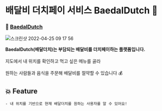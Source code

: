 #  배달비 더치페이 서비스 BaedalDutch 🛵

### 🔗  [BaedalDutch](https://google.com)
![스크린샷 2022-04-25 09 17 56](https://user-images.githubusercontent.com/92617810/165002895-58db7fd7-1cc2-4ce9-8f99-7f4efecb4ec7.png)

**BaedalDutch(배달더치)는 부담되는 배달비를 더치페이하는 플랫폼입니다.** <br>
<br>
지도에서 내 위치를 확인하고 먹고 싶은 메뉴를 골라 <br>
<br>
원하는 사람들과 음식을 주문해 배달비를 절약할 수 있습니다 💰

## 💥 Feature
	- 내 위치를 기반으로 현재 배달더치를 원하는 사용자를 알 수 있어요!








